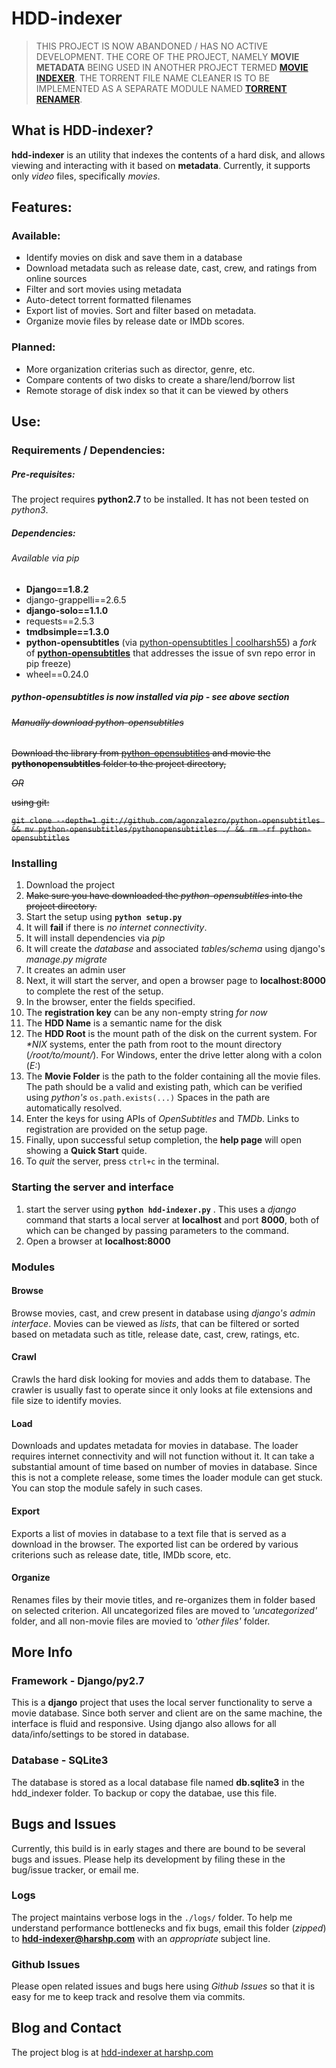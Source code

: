 # HDD-indexer

> THIS PROJECT IS NOW ABANDONED / HAS NO ACTIVE DEVELOPMENT. THE CORE OF THE PROJECT, NAMELY **MOVIE METADATA** BEING USED IN ANOTHER PROJECT TERMED **[MOVIE INDEXER](https://github.com/coolharsh55/movie-indexer)**. THE TORRENT FILE NAME CLEANER IS TO BE IMPLEMENTED AS A SEPARATE MODULE NAMED **[TORRENT RENAMER](https://github.com/coolharsh55/torrent-renamer)**.


## What is HDD-indexer?
**hdd-indexer** is an utility that indexes the contents of a hard disk, and allows viewing and interacting with it based on **metadata**. Currently, it supports only *video* files, specifically *movies*.

## Features:

### Available:
 - Identify movies on disk and save them in a database
 - Download metadata such as release date, cast, crew, and ratings from online sources
 - Filter and sort movies using metadata
 - Auto-detect torrent formatted filenames
 - Export list of movies. Sort and filter based on metadata.
 - Organize movie files by release date or IMDb scores.

### Planned:
- More organization criterias such as director, genre, etc.
- Compare contents of two disks to create a share/lend/borrow list
- Remote storage of disk index so that it can be viewed by others

## Use:

### Requirements / Dependencies:

##### Pre-requisites:
The project requires **python2.7** to be installed. It has not been tested on *python3*.

##### Dependencies:
###### Available via pip
- **Django==1.8.2**
- django-grappelli==2.6.5
- **django-solo==1.1.0**
- requests==2.5.3
- **tmdbsimple==1.3.0**
- **python-opensubtitles** (via [python-opensubtitles | coolharsh55](https://github.com/coolharsh55/python-opensubtitles)) a *fork* of [**python-opensubtitles**](https://github.com/agonzalezro/python-opensubtitles) that addresses the issue of svn repo error in pip freeze)
- wheel==0.24.0

##### python-opensubtitles is now installed via pip - *see above section*

###### ~~Manually download python-opensubtitles~~
~~Download the library from [python-opensubtitles](https://github.com/agonzalezro/python-opensubtitles) and movie the **pythonopensubtitles** folder to the project directory,~~

~~*OR*~~

~~using git:~~

~~```git clone --depth=1 git://github.com/agonzalezro/python-opensubtitles && mv python-opensubtitles/pythonopensubtitles ./ && rm -rf python-opensubtitles```~~

### Installing
1. Download the project
2. ~~Make sure you have downloaded the *python-opensubtitles* into the project directory.~~
3. Start the setup using **```python setup.py```**
4. It will **fail** if there is *no internet connectivity*.
5. It will install dependencies via *pip*
6. It will create the *database* and associated *tables/schema* using django's *manage.py migrate*
7. It creates an admin user
8. Next, it will start the server, and open a browser page to **localhost:8000** to complete the rest of the setup.
9. In the browser, enter the fields specified.
10. The **registration key** can be any non-empty string *for now*
11. The **HDD Name** is a semantic name for the disk
12. The **HDD Root** is the mount path of the disk on the current system. For _*NIX_ systems, enter the path from root to the mount directory (*/root/to/mount/*). For Windows, enter the drive letter along with a colon (*E:*)
13. The **Movie Folder** is the path to the folder containing all the movie files. The path should be a valid and existing path, which can be verified using *python's* ```os.path.exists(...)``` Spaces in the path are automatically resolved. 
14. Enter the keys for using APIs of *OpenSubtitles* and *TMDb*. Links to registration are provided on the setup page.
15. Finally, upon successful setup completion, the **help page** will open showing a **Quick Start** quide.
16. To *quit* the server, press ```ctrl+c``` in the terminal.

### Starting the server and interface
1. start the server using **```python hdd-indexer.py```** . This uses a *django* command that starts a local server at **localhost** and port **8000**, both of which can be changed by passing parameters to the command.
2. Open a browser at **localhost:8000**

### Modules
#### Browse
Browse movies, cast, and crew present in database using *django's admin interface*. Movies can be viewed as *lists*, that can be filtered or sorted based on metadata such as title, release date, cast, crew, ratings, etc.

#### Crawl
Crawls the hard disk looking for movies and adds them to database. The crawler is usually fast to operate since it only looks at file extensions and file size to identify movies.

#### Load
Downloads and updates metadata for movies in database. The loader requires internet connectivity and will not function without it. It can take a substantial amount of time based on number of movies in database. Since this is not a complete release, some times the loader module can get stuck. You can stop the module safely in such cases.

#### Export
Exports a list of movies in database to a text file that is served as a download in the browser. The exported list can be ordered by various criterions such as release date, title, IMDb score, etc.

#### Organize
Renames files by their movie titles, and re-organizes them in folder based on selected criterion. All uncategorized files are moved to _'uncategorized'_ folder, and all non-movie files are movied to _'other files'_ folder.

## More Info

### Framework - Django/py2.7
This is a **django** project that uses the local server functionality to serve a movie database. Since both server and client are on the same machine, the interface is fluid and  responsive. Using django also allows for all data/info/settings to be stored in database.

### Database - SQLite3
The database is stored as a local database file named **db.sqlite3** in the hdd_indexer folder. To backup or copy the databae, use this file.

## Bugs and Issues
Currently, this build is in early stages and there are bound to be several bugs and issues. Please help its development by filing these in the bug/issue tracker, or email me.

### Logs
The project maintains verbose logs in the ```./logs/``` folder. To help me understand performance bottlenecks and fix bugs, email this folder (*zipped*) to **hdd-indexer@harshp.com** with an *appropriate* subject line.

### Github Issues
Please open related issues and bugs here using *Github Issues* so that it is easy for me to keep track and resolve them via commits.

## Blog and Contact
The project blog is at [hdd-indexer at harshp.com](http://brainbank.harshp.com/hdd-indexer/)
